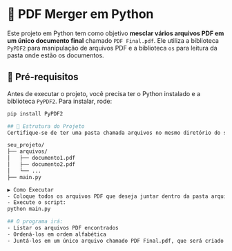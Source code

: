 # 📄 PDF Merger em Python

Este projeto em Python tem como objetivo **mesclar vários arquivos PDF em um único documento final** chamado `PDF Final.pdf`. Ele utiliza a biblioteca `PyPDF2` para manipulação de arquivos PDF e a biblioteca `os` para leitura da pasta onde estão os documentos.

## 🔧 Pré-requisitos

Antes de executar o projeto, você precisa ter o Python instalado e a biblioteca `PyPDF2`. Para instalar, rode:

```bash
pip install PyPDF2

## 📁 Estrutura do Projeto
Certifique-se de ter uma pasta chamada arquivos no mesmo diretório do script Python. Dentro dela, coloque todos os arquivos .pdf que deseja mesclar.

seu_projeto/
├── arquivos/
│   ├── documento1.pdf
│   ├── documento2.pdf
│   └── ...
├── main.py

▶️ Como Executar
- Coloque todos os arquivos PDF que deseja juntar dentro da pasta arquivos.
- Execute o script:
python main.py

## O programa irá:
- Listar os arquivos PDF encontrados
- Ordená-los em ordem alfabética
- Juntá-los em um único arquivo chamado PDF Final.pdf, que será criado no mesmo diretório do script.
